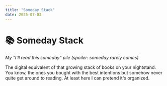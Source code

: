 ```yaml
---
title: "Someday Stack"
date: 2025-07-03
---
```


# 📚 Someday Stack

*My "I'll read this someday" pile (spoiler: someday rarely comes)*

The digital equivalent of that growing stack of books on your nightstand. You know, the ones you bought with the best intentions but somehow never quite get around to reading. At least here I can pretend it's organized.
